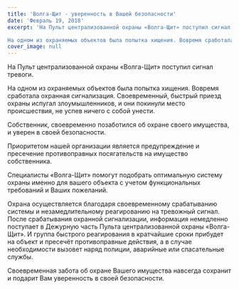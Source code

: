 ```yaml
---
title: 'Волга-Щит - уверенность в Вашей безопасности'
date: 'Февраль 19, 2018'
excerpt: 'На Пульт централизованной охраны «Волга-Щит» поступил сигнал тревоги.

На одном из охраняемых объектов была попытка хищения. Вовремя сработала охранная сигнализация. Своевременный, быстрый приезд охраны испугал злоумышленников, и они покинули место происшествия, не успев ничего с собой унести.'
cover_image: null
---
```


На Пульт централизованной охраны «Волга-Щит» поступил сигнал тревоги.

На одном из охраняемых объектов была попытка хищения. Вовремя сработала охранная сигнализация. Своевременный, быстрый приезд охраны испугал злоумышленников, и они покинули место происшествия, не успев ничего с собой унести.

Собственник, своевременно позаботился об охране своего имущества, и уверен в своей безопасности.

Приоритетом нашей организации является предупреждение и пресечение противоправных посягательств на имущество собственника.

Специалисты «Волга-Щит» помогут подобрать оптимальную систему охраны именно для вашего объекта с учетом функциональных требований и Ваших пожеланий.

Охрана осуществляется благодаря своевременному срабатыванию системы и незамедлительному реагированию на тревожный сигнал. После срабатывания охранной сигнализации, информация немедленно поступает в Дежурную часть Пульта централизованной охраны «Волга-Щит». И группа быстрого реагирования в кратчайшие сроки прибудет на объект и пресечёт противоправные действия, а в случае необходимости вызовет наряд полиции, аварийные или спасательные службы.

Своевременная забота об охране Вашего имущества навсегда сохранит и подарит Вам уверенность в своей безопасности.
